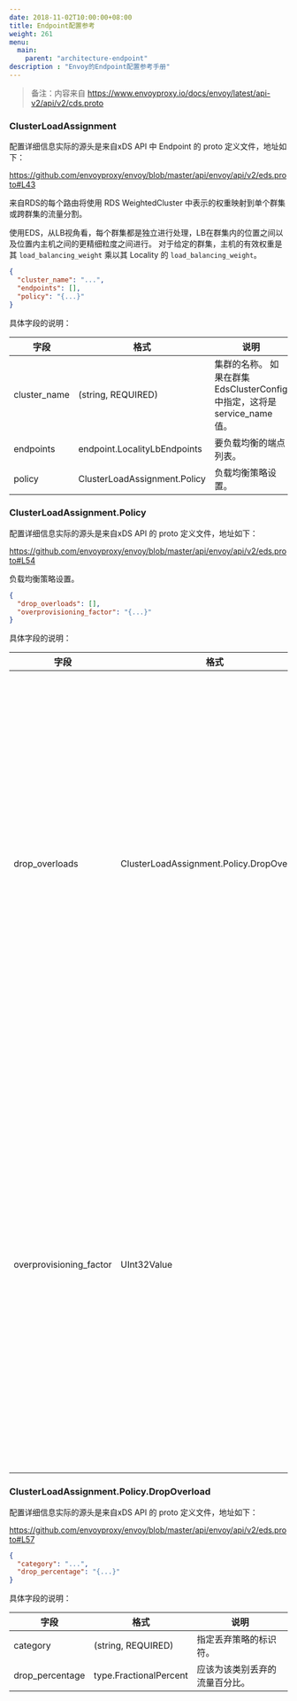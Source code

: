 ```yaml
---
date: 2018-11-02T10:00:00+08:00
title: Endpoint配置参考
weight: 261
menu:
  main:
    parent: "architecture-endpoint"
description : "Envoy的Endpoint配置参考手册"
---
```


> 备注：内容来自 https://www.envoyproxy.io/docs/envoy/latest/api-v2/api/v2/cds.proto

### ClusterLoadAssignment

配置详细信息实际的源头是来自xDS API 中 Endpoint 的 proto 定义文件，地址如下：

https://github.com/envoyproxy/envoy/blob/master/api/envoy/api/v2/eds.proto#L43

来自RDS的每个路由将使用 RDS WeightedCluster 中表示的权重映射到单个群集或跨群集的流量分割。

使用EDS，从LB视角看，每个群集都是独立进行处理，LB在群集内的位置之间以及位置内主机之间的更精细粒度之间进行。 对于给定的群集，主机的有效权重是其 `load_balancing_weight` 乘以其 Locality 的 `load_balancing_weight`。

```json
{
  "cluster_name": "...",
  "endpoints": [],
  "policy": "{...}"
}
```

具体字段的说明：

| 字段         | 格式                         | 说明                                                         |
| ------------ | ---------------------------- | ------------------------------------------------------------ |
| cluster_name | (string, REQUIRED)           | 集群的名称。 如果在群集EdsClusterConfig中指定，这将是service_name值。 |
| endpoints    | endpoint.LocalityLbEndpoints | 要负载均衡的端点列表。                                       |
| policy       | ClusterLoadAssignment.Policy | 负载均衡策略设置。                                           |

### ClusterLoadAssignment.Policy

配置详细信息实际的源头是来自xDS API  的 proto 定义文件，地址如下：

https://github.com/envoyproxy/envoy/blob/master/api/envoy/api/v2/eds.proto#L54

负载均衡策略设置。

```json
{
  "drop_overloads": [],
  "overprovisioning_factor": "{...}"
}
```

具体字段的说明：

| 字段                    | 格式                                      | 说明                                                         |
| ----------------------- | ----------------------------------------- | ------------------------------------------------------------ |
| drop_overloads          | ClusterLoadAssignment.Policy.DropOverload | 裁剪整体传入流量以保护上游主机的操作。 如果主机无法从中断中恢复，或者由于任何原因无法自动调整或无法处理传入流量，则此操作可以提供保护。<br/><br/>在客户端，每个类别一个接一个地应用，以生成所有传出流量的“实际”丢弃百分比。 |
| overprovisioning_factor | UInt32Value                               | 优先级和地点被认为是过度设置的因素（百分比）。 这意味着我们不认为优先级或地点不健康，直到健康主机的百分比乘以过度配置因子降至100以下。默认值140（1.4），Envoy不认为优先级或地点不健康 直到它们的健康宿主比例降至72％以下。 阅读更多优先级和地区。 |

### ClusterLoadAssignment.Policy.DropOverload

配置详细信息实际的源头是来自xDS API  的 proto 定义文件，地址如下：

https://github.com/envoyproxy/envoy/blob/master/api/envoy/api/v2/eds.proto#L57

```json
{
  "category": "...",
  "drop_percentage": "{...}"
}
```

具体字段的说明：

| 字段            | 格式                   | 说明                           |
| --------------- | ---------------------- | ------------------------------ |
| category        | (string, REQUIRED)     | 指定丢弃策略的标识符。         |
| drop_percentage | type.FractionalPercent | 应该为该类别丢弃的流量百分比。 |

